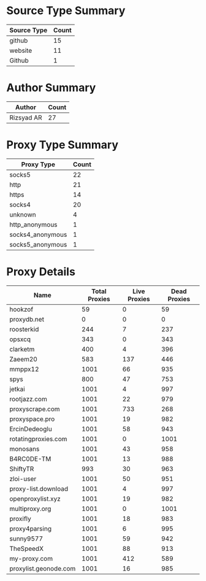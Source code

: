 # Source Type Summary

| Source Type | Count |
|-------------|-------|
| github | 15 |
| website | 11 |
| Github | 1 |


# Author Summary

| Author | Count |
|--------|-------|
| Rizsyad AR | 27 |


# Proxy Type Summary

| Proxy Type | Count |
|------------|-------|
| socks5 | 22 |
| http | 21 |
| https | 14 |
| socks4 | 20 |
| unknown | 4 |
| http_anonymous | 1 |
| socks4_anonymous | 1 |
| socks5_anonymous | 1 |


# Proxy Details

| Name | Total Proxies | Live Proxies | Dead Proxies |
|------|---------------|--------------|---------------|
| hookzof | 59 | 0 | 59 |
| proxydb.net | 0 | 0 | 0 |
| roosterkid | 244 | 7 | 237 |
| opsxcq | 343 | 0 | 343 |
| clarketm | 400 | 4 | 396 |
| Zaeem20 | 583 | 137 | 446 |
| mmppx12 | 1001 | 66 | 935 |
| spys | 800 | 47 | 753 |
| jetkai | 1001 | 4 | 997 |
| rootjazz.com | 1001 | 22 | 979 |
| proxyscrape.com | 1001 | 733 | 268 |
| proxyspace.pro | 1001 | 19 | 982 |
| ErcinDedeoglu | 1001 | 58 | 943 |
| rotatingproxies.com | 1001 | 0 | 1001 |
| monosans | 1001 | 43 | 958 |
| B4RC0DE-TM | 1001 | 13 | 988 |
| ShiftyTR | 993 | 30 | 963 |
| zloi-user | 1001 | 50 | 951 |
| proxy-list.download | 1001 | 4 | 997 |
| openproxylist.xyz | 1001 | 19 | 982 |
| multiproxy.org | 1001 | 0 | 1001 |
| proxifly | 1001 | 18 | 983 |
| proxy4parsing | 1001 | 6 | 995 |
| sunny9577 | 1001 | 59 | 942 |
| TheSpeedX | 1001 | 88 | 913 |
| my-proxy.com | 1001 | 412 | 589 |
| proxylist.geonode.com | 1001 | 16 | 985 |
